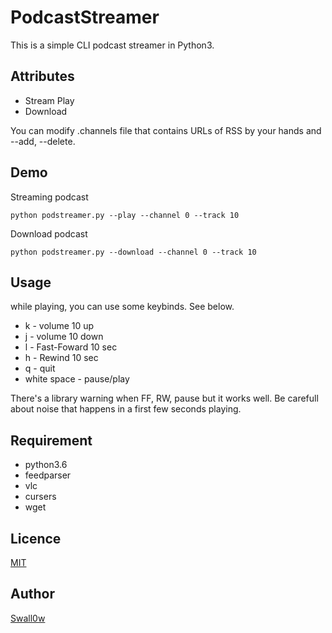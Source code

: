 # PodcastStreamer

This is a simple CLI podcast streamer in Python3.

## Attributes
* Stream Play
* Download

You can modify .channels file that contains URLs of RSS by your hands and --add, --delete.

## Demo
Streaming podcast

    python podstreamer.py --play --channel 0 --track 10

Download podcast

    python podstreamer.py --download --channel 0 --track 10

## Usage
while playing, you can use some keybinds. See below.

* k - volume 10 up
* j - volume 10 down
* l - Fast-Foward 10 sec 
* h - Rewind 10 sec 
* q - quit
* white space  - pause/play

There's a library warning when FF, RW, pause but it works well.
Be carefull about noise that happens in a first few seconds playing. 


## Requirement
* python3.6
* feedparser
* vlc
* cursers
* wget

## Licence

[MIT](https://github.com/Swall0w/PodcastStreamer/blob/master/LICENSE)

## Author
[Swall0w](https://github.com/Swall0w)
